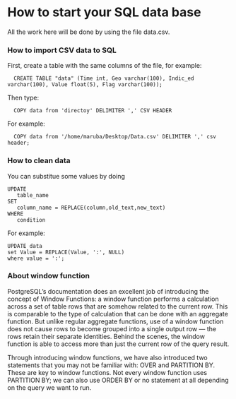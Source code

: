 # How to start your SQL data base

All the work here will be done by using the file data.csv.

### How to import CSV data to SQL


First, create a table with the same columns of the file, for example:

```
  CREATE TABLE "data" (Time int, Geo varchar(100), Indic_ed varchar(100), Value float(5), Flag varchar(100));
```

Then type:

```
  COPY data from 'directoy' DELIMITER ',' CSV HEADER
```

For example:

```
  COPY data from '/home/maruba/Desktop/Data.csv' DELIMITER ',' csv header;
```

### How to clean data

You can substitue some values by doing

```
UPDATE 
   table_name
SET 
   column_name = REPLACE(column,old_text,new_text)
WHERE 
   condition
 ```
 
 For example: 
 
 ```
 UPDATE data
set Value = REPLACE(Value, ':', NULL)
where value = ':';
```

### About window function


PostgreSQL’s documentation does an excellent job of introducing the concept of Window Functions: a window function performs a calculation across a set of table rows that are somehow related to the current row. This is comparable to the type of calculation that can be done with an aggregate function. But unlike regular aggregate functions, use of a window function does not cause rows to become grouped into a single output row — the rows retain their separate identities. Behind the scenes, the window function is able to access more than just the current row of the query result.

Through introducing window functions, we have also introduced two statements that you may not be familiar with: OVER and PARTITION BY. These are key to window functions. Not every window function uses PARTITION BY; we can also use ORDER BY or no statement at all depending on the query we want to run.
